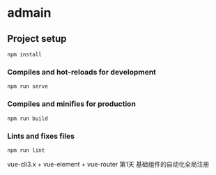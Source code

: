 # admain

## Project setup
```
npm install
```

### Compiles and hot-reloads for development
```
npm run serve
```

### Compiles and minifies for production
```
npm run build
```

### Lints and fixes files
```
npm run lint
```
vue-cli3.x + vue-element + vue-router
第1天  基础组件的自动化全局注册
